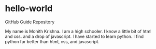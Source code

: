 # hello-world
GitHub Guide Repository

My name is Mohith Krishna.
I am a high schooler.
I know a little bit of html and css. and a drop of javascript.
I have started to learn python. I find python far better than html, css, and javascript.
